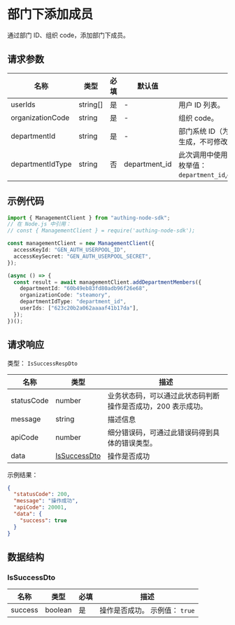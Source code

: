 # 部门下添加成员

<!--
  警告⚠️：
  不要直接修改该文档，
  https://github.com/Authing/authing-docs-factory
  使用该项目进行生成
-->

<LastUpdated />

通过部门 ID、组织 code，添加部门下成员。

## 请求参数

| 名称             | 类型     | 必填 | 默认值        | 描述                                                                          | 示例值                         |
| ---------------- | -------- | ---- | ------------- | ----------------------------------------------------------------------------- | ------------------------------ |
| userIds          | string[] | 是   | -             | 用户 ID 列表。                                                                | `["623c20b2a062aaaaf41b17da"]` |
| organizationCode | string   | 是   | -             | 组织 code。                                                                   | `steamory`                     |
| departmentId     | string   | 是   | -             | 部门系统 ID（为 GenAuth 系统自动生成，不可修改）。                            | `60b49eb83fd80adb96f26e68`     |
| departmentIdType | string   | 否   | department_id | 此次调用中使用的部门 ID 的类型。 枚举值：`department_id`,`open_department_id` | `department_id`                |

## 示例代码

```ts
import { ManagementClient } from "authing-node-sdk";
// 在 Node.js 中引用：
// const { ManagementClient } = require('authing-node-sdk');

const managementClient = new ManagementClient({
  accessKeyId: "GEN_AUTH_USERPOOL_ID",
  accessKeySecret: "GEN_AUTH_USERPOOL_SECRET",
});

(async () => {
  const result = await managementClient.addDepartmentMembers({
    departmentId: "60b49eb83fd80adb96f26e68",
    organizationCode: "steamory",
    departmentIdType: "department_id",
    userIds: ["623c20b2a062aaaaf41b17da"],
  });
})();
```

## 请求响应

类型： `IsSuccessRespDto`

| 名称       | 类型                                     | 描述                                                         |
| ---------- | ---------------------------------------- | ------------------------------------------------------------ |
| statusCode | number                                   | 业务状态码，可以通过此状态码判断操作是否成功，200 表示成功。 |
| message    | string                                   | 描述信息                                                     |
| apiCode    | number                                   | 细分错误码，可通过此错误码得到具体的错误类型。               |
| data       | <a href="#IsSuccessDto">IsSuccessDto</a> | 操作是否成功                                                 |

示例结果：

```json
{
  "statusCode": 200,
  "message": "操作成功",
  "apiCode": 20001,
  "data": {
    "success": true
  }
}
```

## 数据结构

### <a id="IsSuccessDto"></a> IsSuccessDto

| 名称    | 类型    | 必填 | 描述                           |
| ------- | ------- | ---- | ------------------------------ |
| success | boolean | 是   | 操作是否成功。 示例值： `true` |
